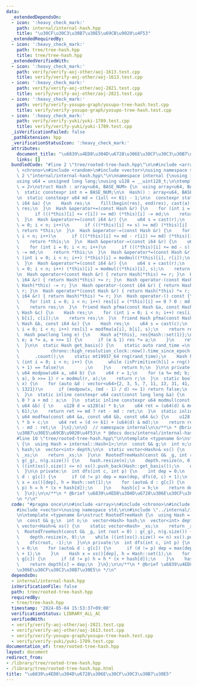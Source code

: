 ```yaml
---
data:
  _extendedDependsOn:
  - icon: ':heavy_check_mark:'
    path: internal/internal-hash.hpp
    title: "\u30CF\u30C3\u30B7\u30E5\u69CB\u9020\u4F53"
  _extendedRequiredBy:
  - icon: ':heavy_check_mark:'
    path: tree/tree-hash.hpp
    title: tree/tree-hash.hpp
  _extendedVerifiedWith:
  - icon: ':heavy_check_mark:'
    path: verify/verify-aoj-other/aoj-1613.test.cpp
    title: verify/verify-aoj-other/aoj-1613.test.cpp
  - icon: ':heavy_check_mark:'
    path: verify/verify-aoj-other/aoj-2821.test.cpp
    title: verify/verify-aoj-other/aoj-2821.test.cpp
  - icon: ':heavy_check_mark:'
    path: verify/verify-yosupo-graph/yosupo-tree-hash.test.cpp
    title: verify/verify-yosupo-graph/yosupo-tree-hash.test.cpp
  - icon: ':heavy_check_mark:'
    path: verify/verify-yuki/yuki-1789.test.cpp
    title: verify/verify-yuki/yuki-1789.test.cpp
  _isVerificationFailed: false
  _pathExtension: hpp
  _verificationStatusIcon: ':heavy_check_mark:'
  attributes:
    document_title: "\u6839\u4ED8\u304D\u6728\u306E\u30CF\u30C3\u30B7\u30E5"
    links: []
  bundledCode: "#line 2 \"tree/rooted-tree-hash.hpp\"\n\n#include <array>\n#include\
    \ <chrono>\n#include <random>\n#include <vector>\nusing namespace std;\n\n#line\
    \ 2 \"internal/internal-hash.hpp\"\n\nnamespace internal {\nusing i64 = long long;\n\
    using u64 = unsigned long long;\nusing u128 = __uint128_t;\n\ntemplate <int BASE_NUM\
    \ = 2>\nstruct Hash : array<u64, BASE_NUM> {\n  using array<u64, BASE_NUM>::operator[];\n\
    \  static constexpr int n = BASE_NUM;\n\n  Hash() : array<u64, BASE_NUM>() {}\n\
    \n  static constexpr u64 md = (1ull << 61) - 1;\n\n  constexpr static Hash set(const\
    \ i64 &a) {\n    Hash res;\n    fill(begin(res), end(res), cast(a));\n    return\
    \ res;\n  }\n  Hash &operator+=(const Hash &r) {\n    for (int i = 0; i < n; i++)\n\
    \      if (((*this)[i] += r[i]) >= md) (*this)[i] -= md;\n    return *this;\n\
    \  }\n  Hash &operator+=(const i64 &r) {\n    u64 s = cast(r);\n    for (int i\
    \ = 0; i < n; i++)\n      if (((*this)[i] += s) >= md) (*this)[i] -= md;\n   \
    \ return *this;\n  }\n  Hash &operator-=(const Hash &r) {\n    for (int i = 0;\
    \ i < n; i++)\n      if (((*this)[i] += md - r[i]) >= md) (*this)[i] -= md;\n\
    \    return *this;\n  }\n  Hash &operator-=(const i64 &r) {\n    u64 s = cast(r);\n\
    \    for (int i = 0; i < n; i++)\n      if (((*this)[i] += md - s) >= md) (*this)[i]\
    \ -= md;\n    return *this;\n  }\n  Hash &operator*=(const Hash &r) {\n    for\
    \ (int i = 0; i < n; i++) (*this)[i] = modmul((*this)[i], r[i]);\n    return *this;\n\
    \  }\n  Hash &operator*=(const i64 &r) {\n    u64 s = cast(r);\n    for (int i\
    \ = 0; i < n; i++) (*this)[i] = modmul((*this)[i], s);\n    return *this;\n  }\n\
    \n  Hash operator+(const Hash &r) { return Hash(*this) += r; }\n  Hash operator+(const\
    \ i64 &r) { return Hash(*this) += r; }\n  Hash operator-(const Hash &r) { return\
    \ Hash(*this) -= r; }\n  Hash operator-(const i64 &r) { return Hash(*this) -=\
    \ r; }\n  Hash operator*(const Hash &r) { return Hash(*this) *= r; }\n  Hash operator*(const\
    \ i64 &r) { return Hash(*this) *= r; }\n  Hash operator-() const {\n    Hash res;\n\
    \    for (int i = 0; i < n; i++) res[i] = (*this)[i] == 0 ? 0 : md - (*this)[i];\n\
    \    return res;\n  }\n  friend Hash pfma(const Hash &a, const Hash &b, const\
    \ Hash &c) {\n    Hash res;\n    for (int i = 0; i < n; i++) res[i] = modfma(a[i],\
    \ b[i], c[i]);\n    return res;\n  }\n  friend Hash pfma(const Hash &a, const\
    \ Hash &b, const i64 &c) {\n    Hash res;\n    u64 s = cast(c);\n    for (int\
    \ i = 0; i < n; i++) res[i] = modfma(a[i], b[i], s);\n    return res;\n  }\n\n\
    \  Hash pow(long long e) {\n    Hash a{*this}, res{Hash::set(1)};\n    for (;\
    \ e; a *= a, e >>= 1) {\n      if (e & 1) res *= a;\n    }\n    return res;\n\
    \  }\n\n  static Hash get_basis() {\n    static auto rand_time =\n        chrono::duration_cast<chrono::nanoseconds>(\n\
    \            chrono::high_resolution_clock::now().time_since_epoch())\n      \
    \      .count();\n    static mt19937_64 rng(rand_time);\n    Hash h;\n    for\
    \ (int i = 0; i < n; i++) {\n      while (isPrimitive(h[i] = rng() % (md - 1)\
    \ + 1) == false)\n        ;\n    }\n    return h;\n  }\n\n private:\n  static\
    \ u64 modpow(u64 a, u64 b) {\n    u64 r = 1;\n    for (a %= md; b; a = modmul(a,\
    \ a), b >>= 1) r = modmul(r, a);\n    return r;\n  }\n  static bool isPrimitive(u64\
    \ x) {\n    for (auto &d : vector<u64>{2, 3, 5, 7, 11, 13, 31, 41, 61, 151, 331,\
    \ 1321})\n      if (modpow(x, (md - 1) / d) <= 1) return false;\n    return true;\n\
    \  }\n  static inline constexpr u64 cast(const long long &a) {\n    return a <\
    \ 0 ? a + md : a;\n  }\n  static inline constexpr u64 modmul(const u64 &a, const\
    \ u64 &b) { \n    u128 d = u128(a) * b;\n    u64 ret = (u64(d) & md) + u64(d >>\
    \ 61);\n    return ret >= md ? ret - md : ret;\n  }\n  static inline constexpr\
    \ u64 modfma(const u64 &a, const u64 &b, const u64 &c) {\n    u128 d = u128(a)\
    \ * b + c;\n    u64 ret = (d >> 61) + (u64(d) & md);\n    return ret >= md ? ret\
    \ - md : ret;\n  }\n};\n\n}  // namespace internal\n\n/**\n * @brief \u30CF\u30C3\
    \u30B7\u30E5\u69CB\u9020\u4F53\n * @docs docs/internal/internal-hash.md\n */\n\
    #line 10 \"tree/rooted-tree-hash.hpp\"\n\ntemplate <typename G>\nstruct RootedTreeHash\
    \ {\n  using Hash = internal::Hash<1>;\n\n  const G& g;\n  int n;\n  vector<Hash>\
    \ hash;\n  vector<int> depth;\n\n  static vector<Hash>& xs() {\n    static vector<Hash>\
    \ _xs;\n    return _xs;\n  }\n\n  RootedTreeHash(const G& _g, int root = 0) :\
    \ g(_g), n(g.size()) {\n    hash.resize(n);\n    depth.resize(n, 0);\n    while\
    \ ((int)xs().size() <= n) xs().push_back(Hash::get_basis());\n    dfs(root, -1);\n\
    \  }\n\n private:\n  int dfs(int c, int p) {\n    int dep = 0;\n    for (auto&\
    \ d : g[c]) {\n      if (d != p) dep = max(dep, dfs(d, c) + 1);\n    }\n    Hash\
    \ x = xs()[dep], h = Hash::set(1);\n    for (auto& d : g[c]) {\n      if (d !=\
    \ p) h = h * (x + hash[d]);\n    }\n    hash[c] = h;\n    return depth[c] = dep;\n\
    \  }\n};\n\n/**\n * @brief \u6839\u4ED8\u304D\u6728\u306E\u30CF\u30C3\u30B7\u30E5\
    \n */\n"
  code: "#pragma once\n\n#include <array>\n#include <chrono>\n#include <random>\n\
    #include <vector>\nusing namespace std;\n\n#include \"../internal/internal-hash.hpp\"\
    \n\ntemplate <typename G>\nstruct RootedTreeHash {\n  using Hash = internal::Hash<1>;\n\
    \n  const G& g;\n  int n;\n  vector<Hash> hash;\n  vector<int> depth;\n\n  static\
    \ vector<Hash>& xs() {\n    static vector<Hash> _xs;\n    return _xs;\n  }\n\n\
    \  RootedTreeHash(const G& _g, int root = 0) : g(_g), n(g.size()) {\n    hash.resize(n);\n\
    \    depth.resize(n, 0);\n    while ((int)xs().size() <= n) xs().push_back(Hash::get_basis());\n\
    \    dfs(root, -1);\n  }\n\n private:\n  int dfs(int c, int p) {\n    int dep\
    \ = 0;\n    for (auto& d : g[c]) {\n      if (d != p) dep = max(dep, dfs(d, c)\
    \ + 1);\n    }\n    Hash x = xs()[dep], h = Hash::set(1);\n    for (auto& d :\
    \ g[c]) {\n      if (d != p) h = h * (x + hash[d]);\n    }\n    hash[c] = h;\n\
    \    return depth[c] = dep;\n  }\n};\n\n/**\n * @brief \u6839\u4ED8\u304D\u6728\
    \u306E\u30CF\u30C3\u30B7\u30E5\n */\n"
  dependsOn:
  - internal/internal-hash.hpp
  isVerificationFile: false
  path: tree/rooted-tree-hash.hpp
  requiredBy:
  - tree/tree-hash.hpp
  timestamp: '2024-05-04 15:53:37+09:00'
  verificationStatus: LIBRARY_ALL_AC
  verifiedWith:
  - verify/verify-aoj-other/aoj-2821.test.cpp
  - verify/verify-aoj-other/aoj-1613.test.cpp
  - verify/verify-yosupo-graph/yosupo-tree-hash.test.cpp
  - verify/verify-yuki/yuki-1789.test.cpp
documentation_of: tree/rooted-tree-hash.hpp
layout: document
redirect_from:
- /library/tree/rooted-tree-hash.hpp
- /library/tree/rooted-tree-hash.hpp.html
title: "\u6839\u4ED8\u304D\u6728\u306E\u30CF\u30C3\u30B7\u30E5"
---
```

